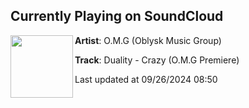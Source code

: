 ## Currently Playing on SoundCloud

[<img align="left" width="100" src="https://i1.sndcdn.com/artworks-Pc4B0MZsPzmi7Xig-3BEtyg-t500x500.jpg">](https://soundcloud.com/oblyskmusicgroup/duality-crazy-o-m-g-premiere)

**Artist**: O.M.G (Oblysk Music Group) 

**Track**: Duality - Crazy (O.M.G Premiere)

Last updated at 09/26/2024 08:50
